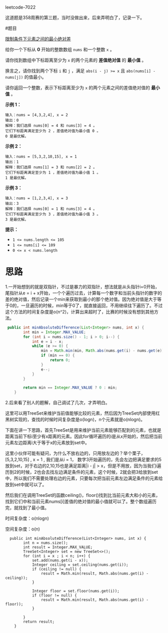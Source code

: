 leetcode-7022

这道题是358周赛的第三题，当时没做出来，后来弄明白了，记录一下。



#题目

[限制条件下元素之间的最小绝对差](https://leetcode.cn/problems/minimum-absolute-difference-between-elements-with-constraint/)

给你一个下标从 **0** 开始的整数数组 `nums` 和一个整数 `x` 。

请你找到数组中下标距离至少为 `x` 的两个元素的 **差值绝对值** 的 **最小值** 。

换言之，请你找到两个下标 `i` 和 `j` ，满足 `abs(i - j) >= x` 且 `abs(nums[i] - nums[j])` 的值最小。

请你返回一个整数，表示下标距离至少为 `x` 的两个元素之间的差值绝对值的 **最小值** 。

 

**示例 1：**

```
输入：nums = [4,3,2,4], x = 2
输出：0
解释：我们选择 nums[0] = 4 和 nums[3] = 4 。
它们下标距离满足至少为 2 ，差值绝对值为最小值 0 。
0 是最优解。
```

**示例 2：**

```
输入：nums = [5,3,2,10,15], x = 1
输出：1
解释：我们选择 nums[1] = 3 和 nums[2] = 2 。
它们下标距离满足至少为 1 ，差值绝对值为最小值 1 。
1 是最优解。
```

**示例 3：**

```
输入：nums = [1,2,3,4], x = 3
输出：3
解释：我们选择 nums[0] = 1 和 nums[3] = 4 。
它们下标距离满足至少为 3 ，差值绝对值为最小值 3 。
3 是最优解。
```

 

**提示：**

- `1 <= nums.length <= 105`
- `1 <= nums[i] <= 109`
- `0 <= x < nums.length`



# 思路

1.一开始想到的就是双指针，不过是暴力的双指针，想法就是从头指针i=0开始，尾指针从e = i + x开始，一个个遍历过去，计算每一个数字和当前头指针的数字的差的绝对值，然后记录一个min来获取到最小的那个绝对值。因为绝对值是大于等于0的，一旦遍历的时候，min等于0了，就直接返回，不用继续往下遍历了。不过这个方法的时间复杂度是o(n^2)，计算出来超时了，比赛的时候没有想到其他方法。

```java
 public int minAbsoluteDifference(List<Integer> nums, int x) {
        int min = Integer.MAX_VALUE;
        for (int i = nums.size() - 1; i > 0; i--) {
            int e = i - x;
            while (e >= 0) {
                min = Math.min(min, Math.abs(nums.get(i) - nums.get(e)));
                if (min == 0) {
                    return 0;
                }
                e--;
            }
        }

        return min == Integer.MAX_VALUE ? 0 : min;
    }
```

2.后来看了别人的题解，自己调试了几次，才弄明白。

这里可以用TreeSet来维护当前值能够比较的元素，然后因为TreeSet内部使用红黑树实现的，查找的时候时间复杂度是o(logn)，n个元素就是o(nlogn)。

下面在讲一下思路，首先TreeSet是用来维护当前元素能够匹配到的元素，也就是距离当前下标i至少有x距离的元素。因此for循环遍历的i是从x开始的，然后把当前元素左边距离i大于等于x的元素放到set中。

这里小伙伴可能有疑问，为什么不放右边的，只用放左边的？举个栗子，[5,3,2,10,15] , x = 1 , 我们是从i = 1， 数字3开始遍历的，先会左边把满足要求的5放到set，对于右边的2,10,15也是满足距离|i - j| > x，但是不用放，因为当我们i遍历到2的时候，2也会去找左边满足条件的元素，这个时候，2就会把3给放到set中，所以我们不需要处理右边的元素，只要每次把当前元素左边满足条件的元素给放到set中就可以了。

然后我们在调用TreeSet的函数ceiling()，floor()找到比当前元素大和小的元素，找到它们中和当前元素nums[i]差值的绝对值的最小值就可以了。整个数组遍历完，就找到了最小值。

时间复杂度：o(nlogn)

空间复杂度：o(n)

```
  public int minAbsoluteDifference(List<Integer> nums, int x) {
        int n = nums.size();
        int result = Integer.MAX_VALUE;
        TreeSet<Integer> set = new TreeSet<>();
        for (int i = x ; i < n; i++) {
            set.add(nums.get(i - x));
            Integer ceiling = set.ceiling(nums.get(i));
            if (ceiling != null) {
                result = Math.min(result, Math.abs(nums.get(i) - ceiling));
            }

            Integer floor = set.floor(nums.get(i));
            if (floor != null) {
                result = Math.min(result, Math.abs(nums.get(i) - floor));
            }

        }
        return result;
    }
```